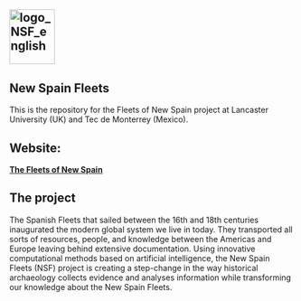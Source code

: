 ## <img width="80" height="97" alt="logo_NSF_english" src="https://github.com/user-attachments/assets/a5b06586-cb7a-4b14-8d00-e32f844d9100" />
## New Spain Fleets
This is the repository for the Fleets of New Spain project at Lancaster University (UK) and Tec de Monterrey (Mexico).
## Website:
[**The Fleets of New Spain**](https://wp.lancs.ac.uk/newspainfleets/?page_id=20&lang=en)
## The project
The Spanish Fleets that sailed between the 16th and 18th centuries inaugurated the modern global system we live in today.
They transported all sorts of resources, people, and knowledge between the Americas and Europe leaving behind extensive documentation.
Using innovative computational methods based on artificial intelligence, the New Spain Fleets (NSF) project is creating a step-change in the way historical archaeology collects evidence and analyses information while transforming our knowledge about the New Spain Fleets.
